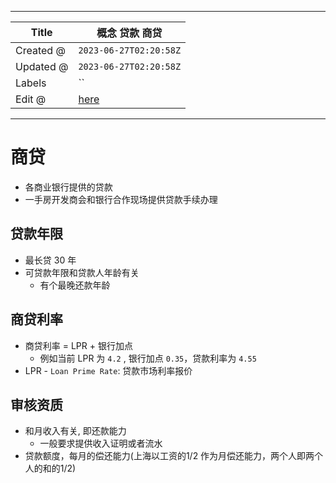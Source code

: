 -----

| Title     | 概念 贷款 商贷                                        |
| --------- | ----------------------------------------------- |
| Created @ | `2023-06-27T02:20:58Z`                          |
| Updated @ | `2023-06-27T02:20:58Z`                          |
| Labels    | \`\`                                            |
| Edit @    | [here](https://github.com/junxnone/F/issues/91) |

-----

# 商贷

  - 各商业银行提供的贷款
  - 一手房开发商会和银行合作现场提供贷款手续办理

## 贷款年限

  - 最长贷 30 年
  - 可贷款年限和贷款人年龄有关
      - 有个最晚还款年龄

## 商贷利率

  - 商贷利率 = LPR + 银行加点
      - 例如当前 LPR 为 `4.2` , 银行加点 `0.35`，贷款利率为 `4.55`
  - LPR - `Loan Prime Rate`: 贷款市场利率报价

## 审核资质

  - 和月收入有关, 即还款能力
      - 一般要求提供收入证明或者流水
  - 贷款额度，每月的偿还能力(上海以工资的1/2 作为月偿还能力，两个人即两个人的和的1/2)
